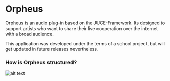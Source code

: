 # Orpheus
Orpheus is an audio plug-in based on the JUCE-Framework. Its designed to support artists who want to share their live cooperation over the internet with a broad audience.

This application was developed under the terms of a school project, but will get updated in future releases nevertheless.

### How is Orpheus structured?
![alt text](https://github.com/chrigervi/Orpheus/AdditionalResources/orpheus-components-graph.png?raw=true)
